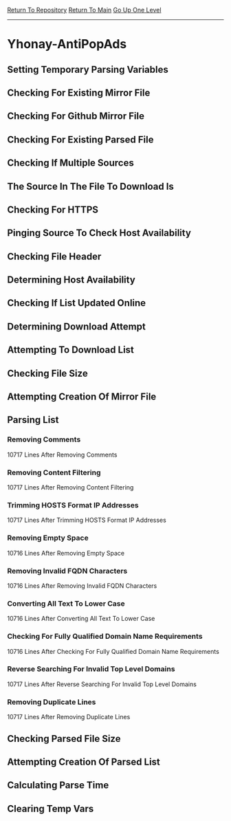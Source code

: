 [Return To Repository](https://github.com/deathbybandaid/piholeparser/)
[Return To Main](https://github.com/deathbybandaid/piholeparser/blob/master/RecentRunLogs/Mainlog.md)
[Go Up One Level](https://github.com/deathbybandaid/piholeparser/blob/master/RecentRunLogs/TopLevelScripts/30-Processing-External-Blacklists.md)
____________________________________
# Yhonay-AntiPopAds
## Setting Temporary Parsing Variables
## Checking For Existing Mirror File
## Checking For Github Mirror File
## Checking For Existing Parsed File
## Checking If Multiple Sources
## The Source In The File To Download Is
## Checking For HTTPS
## Pinging Source To Check Host Availability
## Checking File Header
## Determining Host Availability
## Checking If List Updated Online
## Determining Download Attempt
## Attempting To Download List
## Checking File Size
## Attempting Creation Of Mirror File
## Parsing List
### Removing Comments
10717 Lines After Removing Comments
### Removing Content Filtering
10717 Lines After Removing Content Filtering
### Trimming HOSTS Format IP Addresses
10717 Lines After Trimming HOSTS Format IP Addresses
### Removing Empty Space
10716 Lines After Removing Empty Space
### Removing Invalid FQDN Characters
10716 Lines After Removing Invalid FQDN Characters
### Converting All Text To Lower Case
10716 Lines After Converting All Text To Lower Case
### Checking For Fully Qualified Domain Name Requirements
10716 Lines After Checking For Fully Qualified Domain Name Requirements
### Reverse Searching For Invalid Top Level Domains
10717 Lines After Reverse Searching For Invalid Top Level Domains
### Removing Duplicate Lines
10717 Lines After Removing Duplicate Lines
## Checking Parsed File Size
## Attempting Creation Of Parsed List
## Calculating Parse Time
## Clearing Temp Vars
